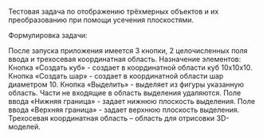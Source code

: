 Тестовая задача по отображению трёхмерных объектов и их преобразованию при помощи усечения плоскостями.

Формулировка задачи:

После запуска приложения имеется 3 кнопки, 2 целочисленных поля ввода и трехосевая координатная область.
Назначение элементов:
Кнопка «Создать куб» - создает в координатной области куб 10х10х10.
Кнопка «Создать шар» - создает в координатной области шар диаметром 10.
Кнопка «Выделить» - выделяет из фигуры указанную область. Части не входящие в область выделения удаляются.
Поле ввода «Нижняя граница» - задает нижнюю плоскость выделения.
Поле ввода «Верхняя граница» - задает верхнюю плоскость выделения.
Трехосевая координатная область – область для отрисовки 3D-моделей.